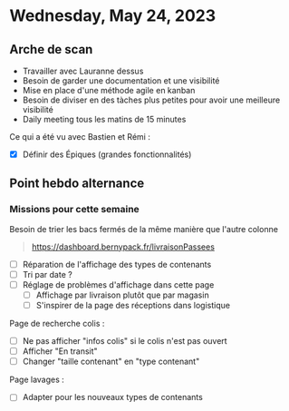 # Wednesday, May 24, 2023

## Arche de scan

- Travailler avec Lauranne dessus
- Besoin de garder une documentation et une visibilité
- Mise en place d'une méthode agile en kanban
- Besoin de diviser en des tàches plus petites pour avoir une meilleure visibilité
- Daily meeting tous les matins de 15 minutes

Ce qui a été vu avec Bastien et Rémi :

- [x] Définir des Épiques (grandes fonctionnalités)

## Point hebdo alternance

### Missions pour cette semaine

Besoin de trier les bacs fermés de la même manière que l'autre colonne

> <https://dashboard.bernypack.fr/livraisonPassees>

- [ ] Réparation de l'affichage des types de contenants
- [ ] Tri par date ?
- [ ] Réglage de problèmes d'affichage dans cette page
  - [ ] Affichage par livraison plutôt que par magasin
  - [ ] S'inspirer de la page des réceptions dans logistique

Page de recherche colis :

- [ ] Ne pas afficher "infos colis" si le colis n'est pas ouvert
- [ ] Afficher "En transit"
- [ ] Changer "taille contenant" en "type contenant"

Page lavages :

- [ ] Adapter pour les nouveaux types de contenants
